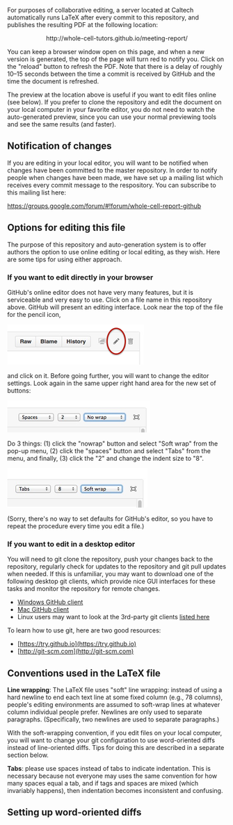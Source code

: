 For purposes of collaborative editing, a server located at Caltech automatically runs LaTeX after every commit to this repository, and publishes the resulting PDF at the following location:

<center>
  http://whole-cell-tutors.github.io/meeting-report/
</center>

You can keep a browser window open on this page, and when a new version is generated, the top of the page will turn red to notify you.  Click on the "reload" button to refresh the PDF.  Note that there is a delay of roughly 10&ndash;15 seconds between the time a commit is received by GitHub and the time the document is refreshed.

The preview at the location above is useful if you want to edit files online (see below).  If you prefer to clone the repository and edit the document on your local computer in your favorite editor, you do not need to watch the auto-generated preview, since you can use your normal previewing tools and see the same results (and faster).


## Notification of changes

If you are editing in your local editor, you will want to be notified when changes have been committed to the master repository.  In order to notify people when changes have been made, we have set up a mailing list which receives every commit message to the respository.  You can subscribe to this mailing list here:

  https://groups.google.com/forum/#!forum/whole-cell-report-github


## Options for editing this file

The purpose of this repository and auto-generation system is to offer authors the option to use online editing or local editing, as they wish.  Here are some tips for using either approach.


### If you want to edit directly in your browser

GitHub's online editor does not have very many features, but it is serviceable and very easy to use.  Click on a file name in this repository above.  GitHub will present an editing interface.  Look near the top of the file for the pencil icon,

![github-edit-buttons](https://github.com/mhucka/vireo/raw/master/.readme/github-edit-buttons.png)

and click on it.  Before going further, you will want to change the editor settings.  Look again in the same upper right hand area for the new set of buttons:

![github-edit-buttons](https://github.com/mhucka/vireo/raw/master/.readme/github-nowrap.png)

Do 3 things: (1) click the "nowrap" button and select "Soft wrap" from the pop-up menu, (2) click the "spaces" button and select "Tabs" from the menu, and finally, (3) click the "2" and change the indent size to "8".

![github-edit-buttons](https://github.com/mhucka/vireo/raw/master/.readme/github-soft-wrap.png)

(Sorry, there's no way to set defaults for GitHub's editor, so you have to repeat the procedure every time you edit a file.)


### If you want to edit in a desktop editor

You will need to git clone the repository, push your changes back to the repository, regularly check for updates to the repository and git pull updates when needed.  If this is unfamiliar, you may want to download one of the following desktop git clients, which provide nice GUI interfaces for these tasks and monitor the repository for remote changes.

* [Windows GitHub client](https://windows.github.com)
* [Mac GitHub  client](https://mac.github.com)
* Linux users may want to look at the 3rd-party git clients [listed here](http://git-scm.com/download/gui/linux)

To learn how to use git, here are two good resources: 

* [https://try.github.io](https://try.github.io)
* [http://git-scm.com](http://git-scm.com)




## Conventions used in the LaTeX file

**Line wrapping**: The LaTeX file uses "soft" line wrapping: instead of using a hard newline to end each text line at some fixed column (e.g., 78 columns), people's editing environments are assumed to soft-wrap lines at whatever column individual people prefer.  Newlines are only used to separate paragraphs.  (Specifically, two newlines are used to separate paragraphs.)

With the soft-wrapping convention, if you edit files on your local computer, you will want to change your git configuration to use word-oriented diffs instead of line-oriented diffs.  Tips for doing this are described in a separate section below.

**Tabs**: please use spaces instead of tabs to indicate indentation.  This is necessary because not everyone may uses the same convention for how many spaces equal a tab, and if tags and spaces are mixed (which invariably happens), then indentation becomes inconsistent and confusing.


## Setting up word-oriented diffs
